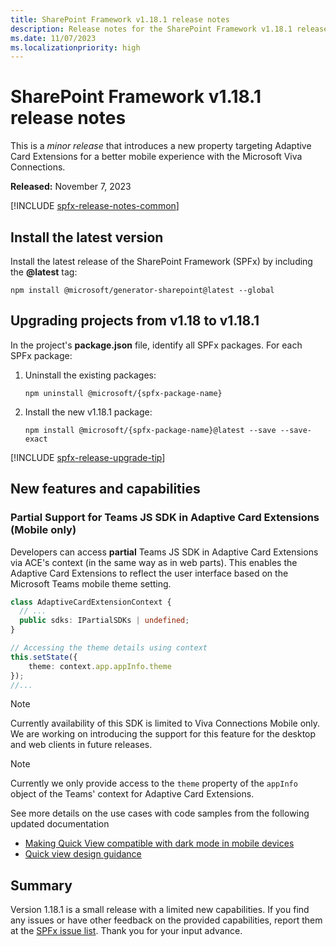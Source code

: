 ```yaml
---
title: SharePoint Framework v1.18.1 release notes
description: Release notes for the SharePoint Framework v1.18.1 release
ms.date: 11/07/2023
ms.localizationpriority: high
---
```

# SharePoint Framework v1.18.1 release notes

This is a _minor release_ that introduces a new property targeting Adaptive Card Extensions for a better mobile experience with the Microsoft Viva Connections.

**Released:** November 7, 2023

[!INCLUDE [spfx-release-notes-common](../../includes/snippets/spfx-release-notes-common.md)]

## Install the latest version

Install the latest release of the SharePoint Framework (SPFx) by including the **@latest** tag:

```console
npm install @microsoft/generator-sharepoint@latest --global
```

## Upgrading projects from v1.18 to v1.18.1

In the project's **package.json** file, identify all SPFx packages. For each SPFx package:

1. Uninstall the existing packages:

    ```console
    npm uninstall @microsoft/{spfx-package-name}
    ```

1. Install the new v1.18.1 package:

    ```console
    npm install @microsoft/{spfx-package-name}@latest --save --save-exact
    ```

[!INCLUDE [spfx-release-upgrade-tip](../../includes/snippets/spfx-release-upgrade-tip.md)]

## New features and capabilities

### Partial Support for Teams JS SDK in Adaptive Card Extensions (Mobile only)

Developers can access **partial** Teams JS SDK in Adaptive Card Extensions via ACE's context (in the same way as in web parts). This enables the Adaptive Card Extensions to reflect the user interface based on the Microsoft Teams mobile theme setting.

```typescript
class AdaptiveCardExtensionContext {
  // ...
  public sdks: IPartialSDKs | undefined;
}

// Accessing the theme details using context
this.setState({
    theme: context.app.appInfo.theme
});
//...
```

> [!NOTE]
> Currently availability of this SDK is limited to Viva Connections Mobile only. We are working on introducing the support for this feature for the desktop and web clients in future releases.

> [!NOTE]
> Currently we only provide access to the `theme` property of the `appInfo` object of the Teams' context for Adaptive Card Extensions.

See more details on the use cases with code samples from the following updated documentation

* [Making Quick View compatible with dark mode in mobile devices](./viva/get-started/making-quickview-compatable-darkmode-mobile.md)
* [Quick view design guidance](./viva/design/designing-quick-view.md)

## Summary

Version 1.18.1 is a small release with a limited new capabilities. If you find any issues or have other feedback on the provided capabilities, report them at the [SPFx issue list](https://aka.ms/spfx/issues). Thank you for your input advance.
